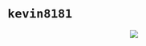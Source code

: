 # `kevin8181`

<p align="center">
  <a href="https://skillicons.dev">
    <img src="[https://skillicons.dev/icons?i=git,kubernetes,docker,c,vim](https://skillicons.dev/icons?i=ts,nodejs,astro,react,tailwind,cloudflare,vercel,postgres,discord,discordjs,docker,pnpm,vscodium,githubactions,linux,md&perline=8)" />
  </a>
</p>
